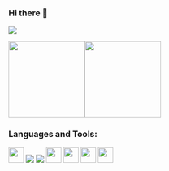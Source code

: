 ### Hi there 👋 
![](https://visitor-badge.glitch.me/badge?page_id=JiangXavier)
<div> <img height="150px" src="https://github-readme-stats.vercel.app/api?username=JiangXavier&show_icons=true&theme=tokyonight" /><img height="150px" img src="https://github-readme-stats.vercel.app/api/top-langs/?username=JiangXavier&layout=compact" />  </div>

### Languages and Tools:  
<div>
  <img height="30" src="https://img.shields.io/badge/C/C++-blue.svg" />
  <img src="https://img.shields.io/badge/python-3.9-orange?style=for-the-badge&logo=python&logoColor=orange">
  <img src="https://img.shields.io/badge/Go-v1.14-blue?style=for-the-badge&logo=go&logoColor=blue">
  <img height="30" src="https://camo.githubusercontent.com/4d015bf250194995d899a5d2b90babf1afc4458c1589b93e58fdfa4119749a49/68747470733a2f2f696d672e736869656c64732e696f2f62616467652f2d446f636b65722d3436613266313f7374796c653d666c61742d737175617265266c6f676f3d646f636b6572266c6f676f436f6c6f723d7768697465">
  <img height="30" src="https://camo.githubusercontent.com/561f3d4fd727fcca82984c91a65eca069ff34a435072158f6947c4ca52370eae/68747470733a2f2f696d672e736869656c64732e696f2f62616467652f2d4769742d4630353033323f7374796c653d666c61742d737175617265266c6f676f3d676974266c6f676f436f6c6f723d7768697465">
  <img height="30" src="https://img.shields.io/badge/Redis-red.svg" />
  <img height="30" src="https://img.shields.io/badge/Nginx-green.svg" />
<div>
